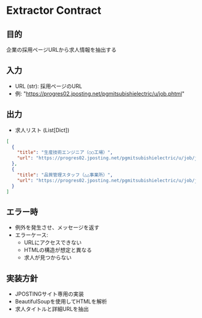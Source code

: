# Extractor Contract

## 目的
企業の採用ページURLから求人情報を抽出する

## 入力
- URL (str): 採用ページのURL
- 例: "https://progres02.jposting.net/pgmitsubishielectric/u/job.phtml"

## 出力
- 求人リスト (List[Dict])
```json
[
  {
    "title": "生産技術エンジニア（○○工場）",
    "url": "https://progres02.jposting.net/pgmitsubishielectric/u/job/job.phtml?job_id=12345"
  },
  {
    "title": "品質管理スタッフ（△△事業所）",
    "url": "https://progres02.jposting.net/pgmitsubishielectric/u/job/job.phtml?job_id=67890"
  }
]
```

## エラー時
- 例外を発生させ、メッセージを返す
- エラーケース:
  - URLにアクセスできない
  - HTMLの構造が想定と異なる
  - 求人が見つからない

## 実装方針
- JPOSTINGサイト専用の実装
- BeautifulSoupを使用してHTMLを解析
- 求人タイトルと詳細URLを抽出
